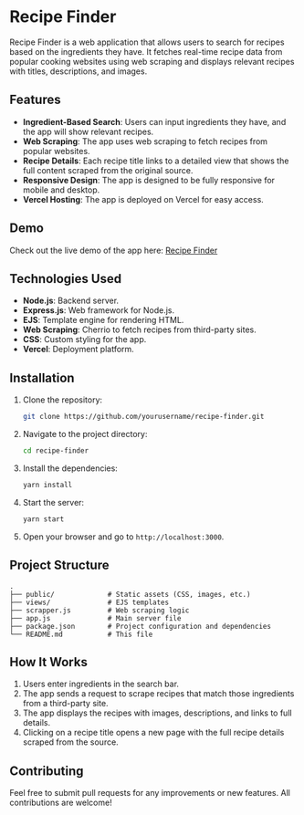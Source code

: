 # Recipe Finder

Recipe Finder is a web application that allows users to search for recipes based on the ingredients they have. It fetches real-time recipe data from popular cooking websites using web scraping and displays relevant recipes with titles, descriptions, and images.

## Features

- **Ingredient-Based Search**: Users can input ingredients they have, and the app will show relevant recipes.
- **Web Scraping**: The app uses web scraping to fetch recipes from popular websites.
- **Recipe Details**: Each recipe title links to a detailed view that shows the full content scraped from the original source.
- **Responsive Design**: The app is designed to be fully responsive for mobile and desktop.
- **Vercel Hosting**: The app is deployed on Vercel for easy access.

## Demo

Check out the live demo of the app here: [Recipe Finder](https://recepie-finder-iota.vercel.app)

## Technologies Used

- **Node.js**: Backend server.
- **Express.js**: Web framework for Node.js.
- **EJS**: Template engine for rendering HTML.
- **Web Scraping**: Cherrio to fetch recipes from third-party sites.
- **CSS**: Custom styling for the app.
- **Vercel**: Deployment platform.

## Installation

1. Clone the repository:
   ```bash
   git clone https://github.com/yourusername/recipe-finder.git
   ```
2. Navigate to the project directory:
   ```bash
   cd recipe-finder
   ```
3. Install the dependencies:
   ```bash
   yarn install
   ```
4. Start the server:
   ```bash
   yarn start
   ```
5. Open your browser and go to `http://localhost:3000`.

## Project Structure

```
.
├── public/             # Static assets (CSS, images, etc.)
├── views/              # EJS templates
├── scrapper.js         # Web scraping logic
├── app.js              # Main server file
├── package.json        # Project configuration and dependencies
└── README.md           # This file
```

## How It Works

1. Users enter ingredients in the search bar.
2. The app sends a request to scrape recipes that match those ingredients from a third-party site.
3. The app displays the recipes with images, descriptions, and links to full details.
4. Clicking on a recipe title opens a new page with the full recipe details scraped from the source.

## Contributing

Feel free to submit pull requests for any improvements or new features. All contributions are welcome!
